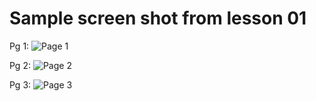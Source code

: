 # Sample screen shot from lesson 01

Pg 1:
![Page 1](https://github.com/bbauska/essential-css-libraries-for-web-designers-2020/assets/41387907/e39fc9fa-b05d-43f1-b258-84f75ed3bfe2)

Pg 2:
![Page 2](https://github.com/bbauska/essential-css-libraries-for-web-designers-2020/assets/41387907/cde66135-6e1a-4737-961d-31e57ce7a57d)

Pg 3:
![Page 3](https://github.com/bbauska/essential-css-libraries-for-web-designers-2020/assets/41387907/8d6db4c2-e900-4aa7-baa8-ee50535c997d)

